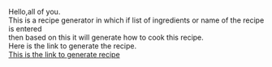 Hello,all of you.<br>
This is a recipe generator in which if list of ingredients or name of the recipe is entered<br> then based on this it will generate how to cook this recipe.<br>
Here is the link to generate the recipe.<br>
<a href="https://1c1b8509-0ea6-408a-8281-d385197d2e59-00-p7u2roc21996.pike.replit.dev/">This is the link to generate recipe</a>
